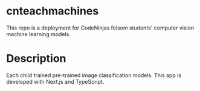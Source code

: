 # cnteachmachines
This repo is a deployment for CodeNinjas folsom students' computer vision machine learning models.

# Description
Each child trained pre-trained image classification models. This app is developed with Next.js and 
TypeScript.  